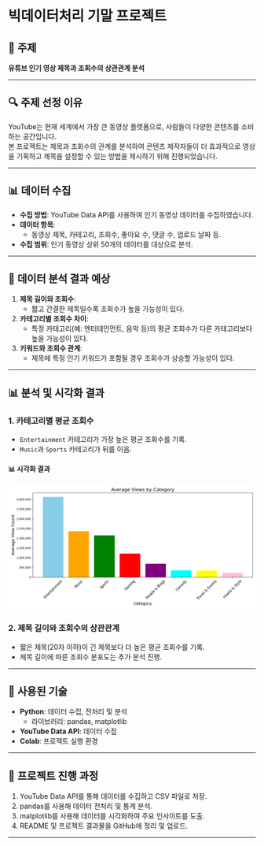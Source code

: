 # 빅데이터처리 기말 프로젝트

## 📌 주제
**유튜브 인기 영상 제목과 조회수의 상관관계 분석**

---

## 🔍 주제 선정 이유
YouTube는 현재 세계에서 가장 큰 동영상 플랫폼으로, 사람들이 다양한 콘텐츠를 소비하는 공간입니다.  
본 프로젝트는 제목과 조회수의 관계를 분석하여 콘텐츠 제작자들이 더 효과적으로 영상을 기획하고 제목을 설정할 수 있는 방법을 제시하기 위해 진행되었습니다.

---

## 📊 데이터 수집
- **수집 방법**: YouTube Data API를 사용하여 인기 동영상 데이터를 수집하였습니다.
- **데이터 항목**:
  - 동영상 제목, 카테고리, 조회수, 좋아요 수, 댓글 수, 업로드 날짜 등.
- **수집 범위**: 인기 동영상 상위 50개의 데이터를 대상으로 분석.

---

## 🔮 데이터 분석 결과 예상
1. **제목 길이와 조회수**:
   - 짧고 간결한 제목일수록 조회수가 높을 가능성이 있다.
2. **카테고리별 조회수 차이**:
   - 특정 카테고리(예: 엔터테인먼트, 음악 등)의 평균 조회수가 다른 카테고리보다 높을 가능성이 있다.
3. **키워드와 조회수 관계**:
   - 제목에 특정 인기 키워드가 포함될 경우 조회수가 상승할 가능성이 있다.

---

## 📊 분석 및 시각화 결과
### 1. **카테고리별 평균 조회수**
- `Entertainment` 카테고리가 가장 높은 평균 조회수를 기록.
- `Music`과 `Sports` 카테고리가 뒤를 이음.

#### 📊 시각화 결과
![Average Views by Category](category_average_views_fixed.png)

### 2. **제목 길이와 조회수의 상관관계**
- 짧은 제목(20자 이하)이 긴 제목보다 더 높은 평균 조회수를 기록.
- 제목 길이에 따른 조회수 분포도는 추가 분석 진행.

---

## 🔧 사용된 기술
- **Python**: 데이터 수집, 전처리 및 분석
  - 라이브러리: pandas, matplotlib
- **YouTube Data API**: 데이터 수집
- **Colab**: 프로젝트 실행 환경

---

## 🚀 프로젝트 진행 과정
1. YouTube Data API를 통해 데이터를 수집하고 CSV 파일로 저장.
2. pandas를 사용해 데이터 전처리 및 통계 분석.
3. matplotlib를 사용해 데이터를 시각화하여 주요 인사이트를 도출.
4. README 및 프로젝트 결과물을 GitHub에 정리 및 업로드.

---

